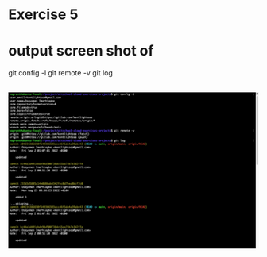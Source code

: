 # Exercise 5 

# output screen shot of 
git config -l
git remote -v
git log
<br>
<br>

![command screen shot](/images/screen%20shot%20of%20git%20commands.png)
